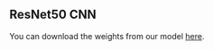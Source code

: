 ## ResNet50 CNN
You can download the weights from our model [here](https://drive.google.com/file/d/1-Mi-z0uFADNQFJBnsgVzazzAo-afxuFq/view?usp=sharing).